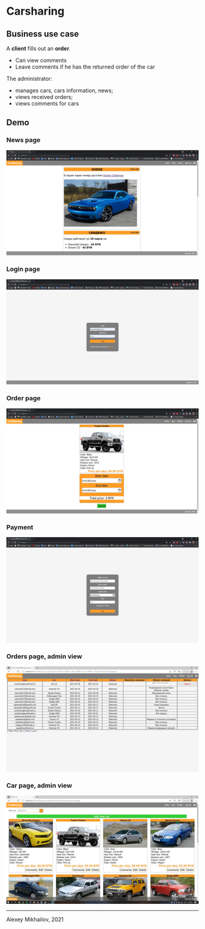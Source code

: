 # Carsharing
## Business use case

A **client** fills out an **order**.
- Can view comments
- Leave comments if he has the returned order of the car

The administrator:

- manages cars, cars information, news;
- views received orders;
- views comments for cars

## Demo

### News page
![News page](screenshots/news.jpg)

### Login page
![Login page](screenshots/login.jpg)

### Order page
![Order page](screenshots/order_creation.jpg)

### Payment
![Paymant page](screenshots/payment.jpg)


### Orders page, admin view
![Orders page](screenshots/admin_orders.jpg)


### Car page, admin view
![Car page](screenshots/admin_cars.jpg)

-----
Alexey Mikhailov, 2021
